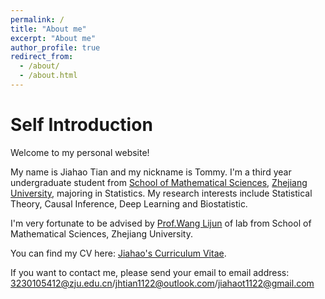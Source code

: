 ```yaml
---
permalink: /
title: "About me"
excerpt: "About me"
author_profile: true
redirect_from:
  - /about/
  - /about.html
--- 
```



Self Introduction
====

Welcome to my personal website!

My name is Jiahao Tian and my nickname is Tommy. I'm a third year undergraduate student from [School of Mathematical Sciences](http://www.math.zju.edu.cn), [Zhejiang University](https://www.zju.edu.cn), majoring in Statistics. My research interests include Statistical Theory, Causal Inference, Deep Learning and Biostatistic.

I'm very fortunate to be advised by [Prof.Wang Lijun](https://hohoweiya.xyz/) of lab from School of Mathematical Sciences, Zhejiang University.

You can find my CV here: [Jiahao's Curriculum Vitae](../assets/Curriculum_Vitae.pdf).

If you want to contact me, please send your email to email address: 3230105412@zju.edu.cn/jhtian1122@outlook.com/jiahaot1122@gmail.com

